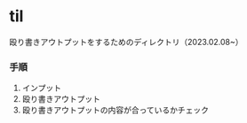 # til
殴り書きアウトプットをするためのディレクトリ（2023.02.08~）

### 手順
1. インプット
2. 殴り書きアウトプット
3. 殴り書きアウトプットの内容が合っているかチェック
